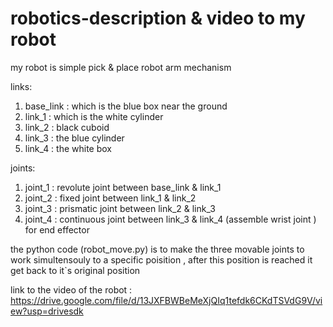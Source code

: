 # robotics-description & video to my robot

my robot is simple pick & place robot arm mechanism

links:
1) base_link 	: which is the blue box near the ground
2) link_1 		: which is the white cylinder
3) link_2		: black cuboid
4) link_3		: the blue cylinder
5) link_4		: the white box

joints:
1) joint_1		: revolute joint between base_link & link_1
2) joint_2		: fixed joint between link_1 & link_2
3) joint_3 		: prismatic joint between link_2 & link_3
4) joint_4		: continuous joint between link_3 & link_4
			          (assemble wrist joint ) for end effector

the python code (robot_move.py) is to make the three movable joints to work simultensouly to a specific poisition , after this position is reached it get back
to it`s original position


link to the video of the robot :
https://drive.google.com/file/d/13JXFBWBeMeXjQIq1tefdk6CKdTSVdG9V/view?usp=drivesdk
